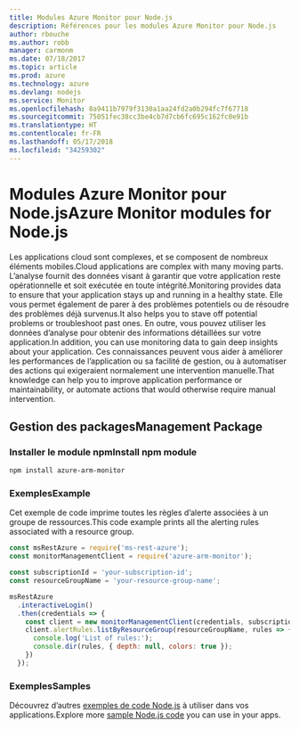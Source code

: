 ```yaml
---
title: Modules Azure Monitor pour Node.js
description: Références pour les modules Azure Monitor pour Node.js
author: rbouche
ms.author: robb
manager: carmonm
ms.date: 07/18/2017
ms.topic: article
ms.prod: azure
ms.technology: azure
ms.devlang: nodejs
ms.service: Monitor
ms.openlocfilehash: 8a9411b7979f3130a1aa24fd2a0b294fc7f67718
ms.sourcegitcommit: 75051fec38cc3be4cb7d7cb6fc695c162fc0e91b
ms.translationtype: HT
ms.contentlocale: fr-FR
ms.lasthandoff: 05/17/2018
ms.locfileid: "34259302"
---
```

# <a name="azure-monitor-modules-for-nodejs"></a><span data-ttu-id="68493-103">Modules Azure Monitor pour Node.js</span><span class="sxs-lookup"><span data-stu-id="68493-103">Azure Monitor modules for Node.js</span></span>

<span data-ttu-id="68493-104">Les applications cloud sont complexes, et se composent de nombreux éléments mobiles.</span><span class="sxs-lookup"><span data-stu-id="68493-104">Cloud applications are complex with many moving parts.</span></span> <span data-ttu-id="68493-105">L’analyse fournit des données visant à garantir que votre application reste opérationnelle et soit exécutée en toute intégrité.</span><span class="sxs-lookup"><span data-stu-id="68493-105">Monitoring provides data to ensure that your application stays up and running in a healthy state.</span></span> <span data-ttu-id="68493-106">Elle vous permet également de parer à des problèmes potentiels ou de résoudre des problèmes déjà survenus.</span><span class="sxs-lookup"><span data-stu-id="68493-106">It also helps you to stave off potential problems or troubleshoot past ones.</span></span> <span data-ttu-id="68493-107">En outre, vous pouvez utiliser les données d’analyse pour obtenir des informations détaillées sur votre application.</span><span class="sxs-lookup"><span data-stu-id="68493-107">In addition, you can use monitoring data to gain deep insights about your application.</span></span> <span data-ttu-id="68493-108">Ces connaissances peuvent vous aider à améliorer les performances de l’application ou sa facilité de gestion, ou à automatiser des actions qui exigeraient normalement une intervention manuelle.</span><span class="sxs-lookup"><span data-stu-id="68493-108">That knowledge can help you to improve application performance or maintainability, or automate actions that would otherwise require manual intervention.</span></span>

## <a name="management-package"></a><span data-ttu-id="68493-109">Gestion des packages</span><span class="sxs-lookup"><span data-stu-id="68493-109">Management Package</span></span>

### <a name="install-npm-module"></a><span data-ttu-id="68493-110">Installer le module npm</span><span class="sxs-lookup"><span data-stu-id="68493-110">Install npm module</span></span>

```bash
npm install azure-arm-monitor
```

### <a name="example"></a><span data-ttu-id="68493-111">Exemples</span><span class="sxs-lookup"><span data-stu-id="68493-111">Example</span></span>

<span data-ttu-id="68493-112">Cet exemple de code imprime toutes les règles d’alerte associées à un groupe de ressources.</span><span class="sxs-lookup"><span data-stu-id="68493-112">This code example prints all the alerting rules associated with a resource group.</span></span>

```javascript
const msRestAzure = require('ms-rest-azure');
const monitorManagementClient = require('azure-arm-monitor');

const subscriptionId = 'your-subscription-id';
const resourceGroupName = 'your-resource-group-name';

msRestAzure
  .interactiveLogin()
  .then(credentials => {
    const client = new monitorManagementClient(credentials, subscriptionId);
    client.alertRules.listByResourceGroup(resourceGroupName, rules => {
      console.log('List of rules:');
      console.dir(rules, { depth: null, colors: true });
    })
  });

```

### <a name="samples"></a><span data-ttu-id="68493-113">Exemples</span><span class="sxs-lookup"><span data-stu-id="68493-113">Samples</span></span>

<span data-ttu-id="68493-114">Découvrez d’autres [exemples de code Node.js](https://azure.microsoft.com/resources/samples/?platform=nodejs) à utiliser dans vos applications.</span><span class="sxs-lookup"><span data-stu-id="68493-114">Explore more [sample Node.js code](https://azure.microsoft.com/resources/samples/?platform=nodejs) you can use in your apps.</span></span>
